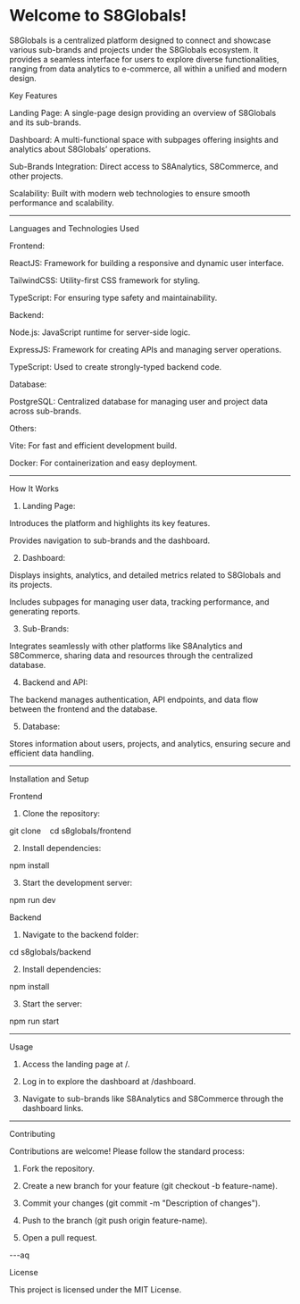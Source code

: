 # Welcome to S8Globals!

S8Globals is a centralized platform designed to connect and showcase various sub-brands and projects under the S8Globals ecosystem. It provides a seamless interface for users to explore diverse functionalities, ranging from data analytics to e-commerce, all within a unified and modern design.

Key Features

Landing Page:
A single-page design providing an overview of S8Globals and its sub-brands.

Dashboard:
A multi-functional space with subpages offering insights and analytics about S8Globals’ operations.

Sub-Brands Integration:
Direct access to S8Analytics, S8Commerce, and other projects.

Scalability:
Built with modern web technologies to ensure smooth performance and scalability.



---

Languages and Technologies Used

Frontend:

ReactJS: Framework for building a responsive and dynamic user interface.

TailwindCSS: Utility-first CSS framework for styling.

TypeScript: For ensuring type safety and maintainability.


Backend:

Node.js: JavaScript runtime for server-side logic.

ExpressJS: Framework for creating APIs and managing server operations.

TypeScript: Used to create strongly-typed backend code.


Database:

PostgreSQL: Centralized database for managing user and project data across sub-brands.


Others:

Vite: For fast and efficient development build.

Docker: For containerization and easy deployment.




---

How It Works

1. Landing Page:

Introduces the platform and highlights its key features.

Provides navigation to sub-brands and the dashboard.



2. Dashboard:

Displays insights, analytics, and detailed metrics related to S8Globals and its projects.

Includes subpages for managing user data, tracking performance, and generating reports.



3. Sub-Brands:

Integrates seamlessly with other platforms like S8Analytics and S8Commerce, sharing data and resources through the centralized database.



4. Backend and API:

The backend manages authentication, API endpoints, and data flow between the frontend and the database.



5. Database:

Stores information about users, projects, and analytics, ensuring secure and efficient data handling.





---

Installation and Setup

Frontend

1. Clone the repository:

git clone <repository-url>  
cd s8globals/frontend


2. Install dependencies:

npm install


3. Start the development server:

npm run dev



Backend

1. Navigate to the backend folder:

cd s8globals/backend


2. Install dependencies:

npm install


3. Start the server:

npm run start




---

Usage

1. Access the landing page at /.


2. Log in to explore the dashboard at /dashboard.


3. Navigate to sub-brands like S8Analytics and S8Commerce through the dashboard links.




---

Contributing

Contributions are welcome! Please follow the standard process:

1. Fork the repository.


2. Create a new branch for your feature (git checkout -b feature-name).


3. Commit your changes (git commit -m "Description of changes").


4. Push to the branch (git push origin feature-name).


5. Open a pull request.




---aq

License

This project is licensed under the MIT License.


